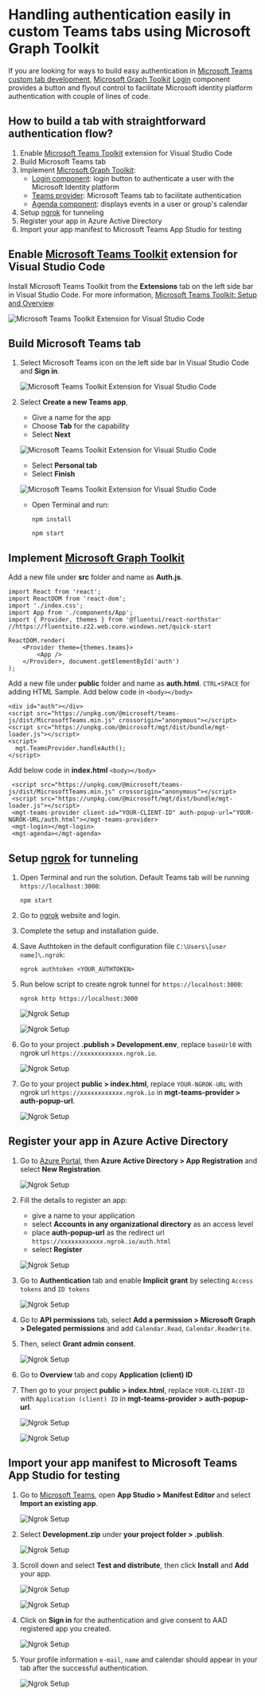 # Handling authentication easily in custom Teams tabs using Microsoft Graph Toolkit 

If you are looking for ways to build easy authentication in [Microsoft Teams custom tab development](https://cda.ms/1vt), [Microsoft Graph Toolkit](https://cda.ms/1vw) [Login](https://cda.ms/1vx) component provides a button and flyout control to facilitate Microsoft identity platform authentication with couple of lines of code.

## How to build a tab with straightforward authentication flow?

1. Enable [Microsoft Teams Toolkit](https://marketplace.visualstudio.com/items?itemName=TeamsDevApp.ms-teams-vscode-extension) extension for Visual Studio Code
1. Build Microsoft Teams tab
1. Implement [Microsoft Graph Toolkit](https://cda.ms/1tV):
    * [Login component](https://cda.ms/1tX): login button to authenticate a user with the Microsoft Identity platform
    * [Teams provider](https://cda.ms/1tY): Microsoft Teams tab to facilitate authentication
    * [Agenda component](https://cda.ms/1tZ): displays events in a user or group's calendar
1. Setup [ngrok](https://ngrok.com/docs#getting-started-authtoken) for tunneling
1. Register your app in Azure Active Directory    
1. Import your app manifest to Microsoft Teams App Studio for testing    
    
## Enable [Microsoft Teams Toolkit](https://marketplace.visualstudio.com/items?itemName=TeamsDevApp.ms-teams-vscode-extension) extension for Visual Studio Code

Install Microsoft Teams Toolkit from the **Extensions** tab on the left side bar in Visual Studio Code. For more information, [Microsoft Teams Toolkit: Setup and Overview](https://quickbites.dev/2020/06/25/microsoft-teams-toolkit-setup/).

   ![Microsoft Teams Toolkit Extension for Visual Studio Code](/Images/01.png)

## Build Microsoft Teams tab

1. Select Microsoft Teams icon on the left side bar in Visual Studio Code and **Sign in**.

   ![Microsoft Teams Toolkit Extension for Visual Studio Code](/Images/02.png)
   
1. Select **Create a new Teams app**, 
   * Give a name for the app 
   * Choose **Tab** for the capability
   * Select **Next**
   
   ![Microsoft Teams Toolkit Extension for Visual Studio Code](/Images/03.png)
   
   * Select **Personal tab**
   * Select **Finish**
   
   ![Microsoft Teams Toolkit Extension for Visual Studio Code](/Images/04.PNG)
   
   * Open Terminal and run:
   
      `npm install`
   
      `npm start`

## Implement [Microsoft Graph Toolkit](https://cda.ms/1tV)

Add a new file under **src** folder and name as **Auth.js**.

```
import React from 'react';
import ReactDOM from 'react-dom';
import './index.css';
import App from './components/App';
import { Provider, themes } from '@fluentui/react-northstar' //https://fluentsite.z22.web.core.windows.net/quick-start

ReactDOM.render(
    <Provider theme={themes.teams}>
        <App />
    </Provider>, document.getElementById('auth')
);
```

Add a new file under **public** folder and name as **auth.html**. `CTRL+SPACE` for adding HTML Sample. Add below code in `<body></body>`

```
<div id="auth"></div>
<script src="https://unpkg.com/@microsoft/teams-js/dist/MicrosoftTeams.min.js" crossorigin="anonymous"></script>
<script src="https://unpkg.com/@microsoft/mgt/dist/bundle/mgt-loader.js"></script>
<script>
  mgt.TeamsProvider.handleAuth();
</script>
```

Add below code in **index.html** `<body></body>`

```
 <script src="https://unpkg.com/@microsoft/teams-js/dist/MicrosoftTeams.min.js" crossorigin="anonymous"></script>
 <script src="https://unpkg.com/@microsoft/mgt/dist/bundle/mgt-loader.js"></script>
 <mgt-teams-provider client-id="YOUR-CLIENT-ID" auth-popup-url="YOUR-NGROK-URL/auth.html"></mgt-teams-provider> 
 <mgt-login></mgt-login>
 <mgt-agenda></mgt-agenda>
```  

## Setup [ngrok](https://ngrok.com/) for tunneling

1. Open Terminal and run the solution. Default Teams tab will be running `https://localhost:3000`:
   
   `npm start`
   
1. Go to [ngrok](https://ngrok.com/) website and login.

1. Complete the setup and installation guide. 

1. Save Authtoken in the default configuration file `C:\Users\[user name]\.ngrok`:
   
   `ngrok authtoken <YOUR_AUTHTOKEN>`
   
1. Run below script to create ngrok tunnel for `https://localhost:3000`:

   `ngrok http https://localhost:3000`
   
   ![Ngrok Setup](/Images/06.PNG) 
   
   ![Ngrok Setup](/Images/05.PNG) 

1. Go to your project **.publish > Development.env**, replace `baseUrl0` with ngrok url  `https://xxxxxxxxxxxx.ngrok.io`.

   ![Ngrok Setup](/Images/07.PNG) 
   
1. Go to your project **public > index.html**, replace `YOUR-NGROK-URL` with ngrok url  `https://xxxxxxxxxxxx.ngrok.io` in **mgt-teams-provider > auth-popup-url**.

   ![Ngrok Setup](/Images/08.PNG) 
   
## Register your app in Azure Active Directory

1. Go to [Azure Portal](https://portal.azure.com), then **Azure Active Directory > App Registration** and select **New Registration**.

   ![Ngrok Setup](/Images/09.PNG) 

1. Fill the details to register an app:
   * give a name to your application
   * select **Accounts in any organizational directory** as an access level
   * place **auth-popup-url** as the redirect url `https://xxxxxxxxxxxx.ngrok.io/auth.html`
   * select **Register**
   
   ![Ngrok Setup](/Images/10.PNG) 

1. Go to **Authentication** tab and enable **Implicit grant** by selecting `Access tokens` and `ID tokens`

   ![Ngrok Setup](/Images/11.PNG)
   
1. Go to **API permissions** tab, select **Add a permission > Microsoft Graph > Delegated permissions** and add `Calendar.Read`, `Calendar.ReadWrite`.
1. Then, select **Grant admin consent**.

   ![Ngrok Setup](/Images/19.PNG)
   
1. Go to **Overview** tab and copy **Application (client) ID**
1. Then go to your project **public > index.html**, replace `YOUR-CLIENT-ID` with `Application (client) ID` in **mgt-teams-provider > auth-popup-url**.

   ![Ngrok Setup](/Images/12.PNG)
   
   ![Ngrok Setup](/Images/13.png)
   
## Import your app manifest to Microsoft Teams App Studio for testing

1. Go to [Microsoft Teams](https://teams.microsoft.com), open **App Studio > Manifest Editor** and select **Import an existing app**.
   
   ![Ngrok Setup](/Images/14.png)
   
1. Select **Development.zip** under **your project folder > .publish**.

   ![Ngrok Setup](/Images/15.png)

1. Scroll down and select **Test and distribute**, then click **Install** and **Add** your app.

   ![Ngrok Setup](/Images/16.png)
   
   ![Ngrok Setup](/Images/17.png)
   
1. Click on **Sign in** for the authentication and give consent to AAD registered app you created.

   ![Ngrok Setup](/Images/18.png)
   
1. Your profile information `e-mail`, `name` and calendar should appear in your tab after the successful authentication.

   ![Ngrok Setup](/Images/20.PNG)
   
